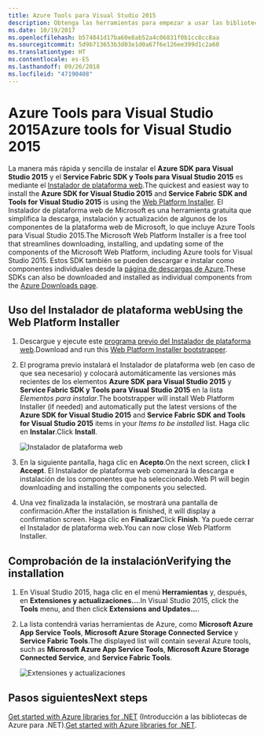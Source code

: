 ```yaml
---
title: Azure Tools para Visual Studio 2015
description: Obtenga las herramientas para empezar a usar las bibliotecas .NET de Azure desde Visual Studio 2015.
ms.date: 10/19/2017
ms.openlocfilehash: b574841d17ba60e8ab52a4c06831f0b1cc8cc8aa
ms.sourcegitcommit: 5d9b713653b3d03e1d0a67f6e126ee399d1c2a60
ms.translationtype: HT
ms.contentlocale: es-ES
ms.lasthandoff: 09/26/2018
ms.locfileid: "47190408"
---
```

# <a name="azure-tools-for-visual-studio-2015"></a><span data-ttu-id="58930-103">Azure Tools para Visual Studio 2015</span><span class="sxs-lookup"><span data-stu-id="58930-103">Azure tools for Visual Studio 2015</span></span>

<span data-ttu-id="58930-104">La manera más rápida y sencilla de instalar el **Azure SDK para Visual Studio 2015** y el **Service Fabric SDK y Tools para Visual Studio 2015** es mediante el [Instalador de plataforma web](https://www.microsoft.com/web/downloads/platform.aspx).</span><span class="sxs-lookup"><span data-stu-id="58930-104">The quickest and easiest way to install the **Azure SDK for Visual Studio 2015** and **Service Fabric SDK and Tools for Visual Studio 2015** is using the [Web Platform Installer](https://www.microsoft.com/web/downloads/platform.aspx).</span></span>  <span data-ttu-id="58930-105">El Instalador de plataforma web de Microsoft es una herramienta gratuita que simplifica la descarga, instalación y actualización de algunos de los componentes de la plataforma web de Microsoft, lo que incluye Azure Tools para Visual Studio 2015.</span><span class="sxs-lookup"><span data-stu-id="58930-105">The Microsoft Web Platform Installer is a free tool that streamlines downloading, installing, and updating some of the components of the Microsoft Web Platform, including Azure tools for Visual Studio 2015.</span></span>  <span data-ttu-id="58930-106">Estos SDK también se pueden descargar e instalar como componentes individuales desde la [página de descargas de Azure](https://azure.microsoft.com/downloads/).</span><span class="sxs-lookup"><span data-stu-id="58930-106">These SDKs can also be downloaded and installed as individual components from the [Azure Downloads page](https://azure.microsoft.com/downloads/).</span></span> 

## <a name="using-the-web-platform-installer"></a><span data-ttu-id="58930-107">Uso del Instalador de plataforma web</span><span class="sxs-lookup"><span data-stu-id="58930-107">Using the Web Platform Installer</span></span>

1. <span data-ttu-id="58930-108">Descargue y ejecute este [programa previo del Instalador de plataforma web](https://www.microsoft.com/web/handlers/webpi.ashx?command=getinstallerredirect&appid=VWDOrVs2015AzurePack;MicrosoftAzure-ServiceFabric-VS2015).</span><span class="sxs-lookup"><span data-stu-id="58930-108">Download and run this [Web Platform Installer bootstrapper](https://www.microsoft.com/web/handlers/webpi.ashx?command=getinstallerredirect&appid=VWDOrVs2015AzurePack;MicrosoftAzure-ServiceFabric-VS2015).</span></span>  

2. <span data-ttu-id="58930-109">El programa previo instalará el Instalador de plataforma web (en caso de que sea necesario) y colocará automáticamente las versiones más recientes de los elementos **Azure SDK para Visual Studio 2015** y **Service Fabric SDK y Tools para Visual Studio 2015** en la lista *Elementos para instalar*.</span><span class="sxs-lookup"><span data-stu-id="58930-109">The bootstrapper will install Web Platform Installer (if needed) and automatically put the latest versions of the  **Azure SDK for Visual Studio 2015** and **Service Fabric SDK and Tools for Visual Studio 2015** items in your *Items to be installed* list.</span></span>  <span data-ttu-id="58930-110">Haga clic en **Instalar**.</span><span class="sxs-lookup"><span data-stu-id="58930-110">Click **Install**.</span></span>

    ![Instalador de plataforma web](media/dotnet-sdk-vs2015-install/webpi.png)

3. <span data-ttu-id="58930-112">En la siguiente pantalla, haga clic en **Acepto**.</span><span class="sxs-lookup"><span data-stu-id="58930-112">On the next screen, click **I Accept**.</span></span>  <span data-ttu-id="58930-113">El Instalador de plataforma web comenzará la descarga e instalación de los componentes que ha seleccionado.</span><span class="sxs-lookup"><span data-stu-id="58930-113">Web PI will begin downloading and installing the components you selected.</span></span>

4. <span data-ttu-id="58930-114">Una vez finalizada la instalación, se mostrará una pantalla de confirmación.</span><span class="sxs-lookup"><span data-stu-id="58930-114">After the installation is finished, it will display a confirmation screen.</span></span>  <span data-ttu-id="58930-115">Haga clic en **Finalizar**</span><span class="sxs-lookup"><span data-stu-id="58930-115">Click **Finish**.</span></span>  <span data-ttu-id="58930-116">Ya puede cerrar el Instalador de plataforma web.</span><span class="sxs-lookup"><span data-stu-id="58930-116">You can now close Web Platform Installer.</span></span>

## <a name="verifying-the-installation"></a><span data-ttu-id="58930-117">Comprobación de la instalación</span><span class="sxs-lookup"><span data-stu-id="58930-117">Verifying the installation</span></span>

1. <span data-ttu-id="58930-118">En Visual Studio 2015, haga clic en el menú **Herramientas** y, después, en **Extensiones y actualizaciones...**.</span><span class="sxs-lookup"><span data-stu-id="58930-118">In Visual Studio 2015, click the **Tools** menu, and then click **Extensions and Updates...**.</span></span>

2. <span data-ttu-id="58930-119">La lista contendrá varias herramientas de Azure, como **Microsoft Azure App Service Tools**, **Microsoft Azure Storage Connected Service** y **Service Fabric Tools**.</span><span class="sxs-lookup"><span data-stu-id="58930-119">The displayed list will contain several Azure tools, such as **Microsoft Azure App Service Tools**, **Microsoft Azure Storage Connected Service**, and **Service Fabric Tools**.</span></span>

    ![Extensiones y actualizaciones](media/dotnet-sdk-vs2015-install/ext-tools.png)

## <a name="next-steps"></a><span data-ttu-id="58930-121">Pasos siguientes</span><span class="sxs-lookup"><span data-stu-id="58930-121">Next steps</span></span>

<span data-ttu-id="58930-122">[Get started with Azure libraries for .NET](dotnet-sdk-azure-get-started.md) (Introducción a las bibliotecas de Azure para .NET).</span><span class="sxs-lookup"><span data-stu-id="58930-122">[Get started with Azure libraries for .NET](dotnet-sdk-azure-get-started.md).</span></span>
